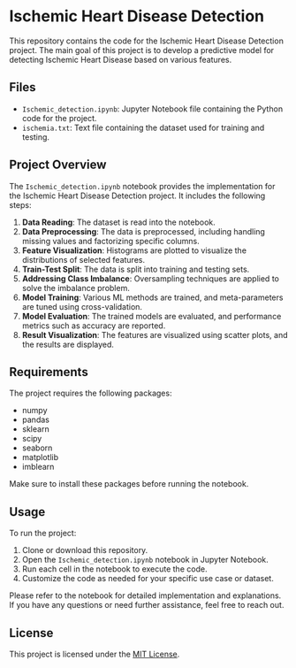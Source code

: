 # Ischemic Heart Disease Detection

This repository contains the code for the Ischemic Heart Disease Detection project. The main goal of this project is to develop a predictive model for detecting Ischemic Heart Disease based on various features.

## Files

- `Ischemic_detection.ipynb`: Jupyter Notebook file containing the Python code for the project.
- `ischemia.txt`: Text file containing the dataset used for training and testing.

## Project Overview

The `Ischemic_detection.ipynb` notebook provides the implementation for the Ischemic Heart Disease Detection project. It includes the following steps:

1. **Data Reading**: The dataset is read into the notebook.
2. **Data Preprocessing**: The data is preprocessed, including handling missing values and factorizing specific columns.
3. **Feature Visualization**: Histograms are plotted to visualize the distributions of selected features.
4. **Train-Test Split**: The data is split into training and testing sets.
5. **Addressing Class Imbalance**: Oversampling techniques are applied to solve the imbalance problem.
6. **Model Training**: Various ML methods are trained, and meta-parameters are tuned using cross-validation.
7. **Model Evaluation**: The trained models are evaluated, and performance metrics such as accuracy are reported.
8. **Result Visualization**: The features are visualized using scatter plots, and the results are displayed.

## Requirements

The project requires the following packages:

- numpy
- pandas
- sklearn
- scipy
- seaborn
- matplotlib
- imblearn

Make sure to install these packages before running the notebook.

## Usage

To run the project:

1. Clone or download this repository.
2. Open the `Ischemic_detection.ipynb` notebook in Jupyter Notebook.
3. Run each cell in the notebook to execute the code.
4. Customize the code as needed for your specific use case or dataset.

Please refer to the notebook for detailed implementation and explanations. If you have any questions or need further assistance, feel free to reach out.

## License

This project is licensed under the [MIT License](LICENSE).
